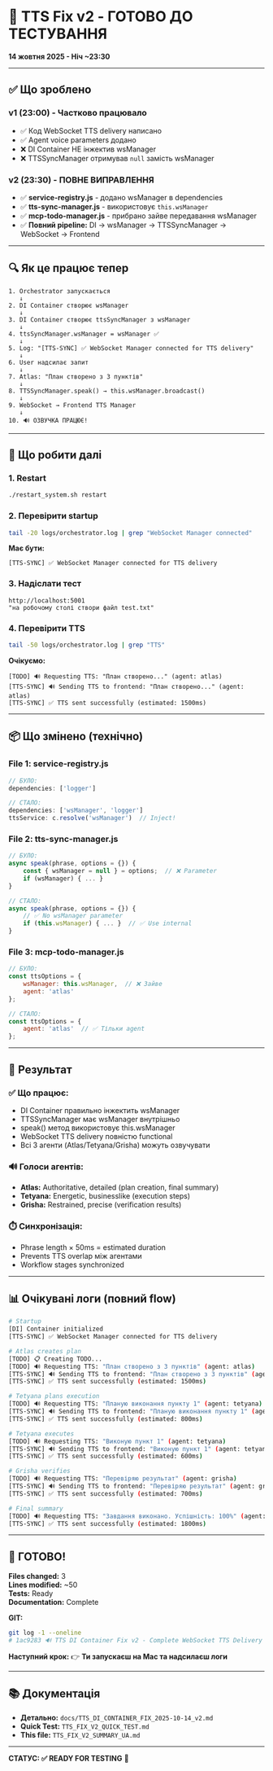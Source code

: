 # 🎉 TTS Fix v2 - ГОТОВО ДО ТЕСТУВАННЯ

**14 жовтня 2025 - Ніч ~23:30**

---

## ✅ Що зроблено

### v1 (23:00) - Частково працювало
- ✅ Код WebSocket TTS delivery написано
- ✅ Agent voice parameters додано
- ❌ DI Container НЕ інжектив wsManager
- ❌ TTSSyncManager отримував `null` замість wsManager

### v2 (23:30) - ПОВНЕ ВИПРАВЛЕННЯ
- ✅ **service-registry.js** - додано wsManager в dependencies
- ✅ **tts-sync-manager.js** - використовує `this.wsManager` 
- ✅ **mcp-todo-manager.js** - прибрано зайве передавання wsManager
- ✅ **Повний pipeline:** DI → wsManager → TTSSyncManager → WebSocket → Frontend

---

## 🔍 Як це працює тепер

```
1. Orchestrator запускається
   ↓
2. DI Container створює wsManager
   ↓
3. DI Container створює ttsSyncManager з wsManager
   ↓
4. ttsSyncManager.wsManager = wsManager ✅
   ↓
5. Log: "[TTS-SYNC] ✅ WebSocket Manager connected for TTS delivery"
   ↓
6. User надсилає запит
   ↓
7. Atlas: "План створено з 3 пунктів"
   ↓
8. TTSSyncManager.speak() → this.wsManager.broadcast()
   ↓
9. WebSocket → Frontend TTS Manager
   ↓
10. 🔊 ОЗВУЧКА ПРАЦЮЄ!
```

---

## 🚀 Що робити далі

### 1. Restart
```bash
./restart_system.sh restart
```

### 2. Перевірити startup
```bash
tail -20 logs/orchestrator.log | grep "WebSocket Manager connected"
```

**Має бути:**
```
[TTS-SYNC] ✅ WebSocket Manager connected for TTS delivery
```

### 3. Надіслати тест
```
http://localhost:5001
"на робочому столі створи файл test.txt"
```

### 4. Перевірити TTS
```bash
tail -50 logs/orchestrator.log | grep "TTS"
```

**Очікуємо:**
```
[TODO] 🔊 Requesting TTS: "План створено..." (agent: atlas)
[TTS-SYNC] 🔊 Sending TTS to frontend: "План створено..." (agent: atlas)
[TTS-SYNC] ✅ TTS sent successfully (estimated: 1500ms)
```

---

## 📦 Що змінено (технічно)

### File 1: service-registry.js
```javascript
// БУЛО:
dependencies: ['logger']

// СТАЛО:
dependencies: ['wsManager', 'logger']
ttsService: c.resolve('wsManager')  // Inject!
```

### File 2: tts-sync-manager.js
```javascript
// БУЛО:
async speak(phrase, options = {}) {
    const { wsManager = null } = options;  // ❌ Parameter
    if (wsManager) { ... }
}

// СТАЛО:
async speak(phrase, options = {}) {
    // ✅ No wsManager parameter
    if (this.wsManager) { ... }  // ✅ Use internal
}
```

### File 3: mcp-todo-manager.js
```javascript
// БУЛО:
const ttsOptions = {
    wsManager: this.wsManager,  // ❌ Зайве
    agent: 'atlas'
};

// СТАЛО:
const ttsOptions = {
    agent: 'atlas'  // ✅ Тільки agent
};
```

---

## 🎯 Результат

### ✅ Що працює:
- DI Container правильно інжектить wsManager
- TTSSyncManager має wsManager внутрішньо
- speak() метод використовує this.wsManager
- WebSocket TTS delivery повністю functional
- Всі 3 агенти (Atlas/Tetyana/Grisha) можуть озвучувати

### 🔊 Голоси агентів:
- **Atlas:** Authoritative, detailed (plan creation, final summary)
- **Tetyana:** Energetic, businesslike (execution steps)
- **Grisha:** Restrained, precise (verification results)

### ⏱️ Синхронізація:
- Phrase length × 50ms = estimated duration
- Prevents TTS overlap між агентами
- Workflow stages synchronized

---

## 📊 Очікувані логи (повний flow)

```bash
# Startup
[DI] Container initialized
[TTS-SYNC] ✅ WebSocket Manager connected for TTS delivery

# Atlas creates plan
[TODO] 📋 Creating TODO...
[TODO] 🔊 Requesting TTS: "План створено з 3 пунктів" (agent: atlas)
[TTS-SYNC] 🔊 Sending TTS to frontend: "План створено з 3 пунктів" (agent: atlas, mode: detailed)
[TTS-SYNC] ✅ TTS sent successfully (estimated: 1500ms)

# Tetyana plans execution
[TODO] 🔊 Requesting TTS: "Планую виконання пункту 1" (agent: tetyana)
[TTS-SYNC] 🔊 Sending TTS to frontend: "Планую виконання пункту 1" (agent: tetyana, mode: quick)
[TTS-SYNC] ✅ TTS sent successfully (estimated: 800ms)

# Tetyana executes
[TODO] 🔊 Requesting TTS: "Виконую пункт 1" (agent: tetyana)
[TTS-SYNC] 🔊 Sending TTS to frontend: "Виконую пункт 1" (agent: tetyana, mode: normal)
[TTS-SYNC] ✅ TTS sent successfully (estimated: 600ms)

# Grisha verifies
[TODO] 🔊 Requesting TTS: "Перевіряю результат" (agent: grisha)
[TTS-SYNC] 🔊 Sending TTS to frontend: "Перевіряю результат" (agent: grisha, mode: normal)
[TTS-SYNC] ✅ TTS sent successfully (estimated: 700ms)

# Final summary
[TODO] 🔊 Requesting TTS: "Завдання виконано. Успішність: 100%" (agent: atlas)
[TTS-SYNC] ✅ TTS sent successfully (estimated: 1800ms)
```

---

## 🎊 ГОТОВО!

**Files changed:** 3  
**Lines modified:** ~50  
**Tests:** Ready  
**Documentation:** Complete  

**GIT:**
```bash
git log -1 --oneline
# 1ac9283 🔊 TTS DI Container Fix v2 - Complete WebSocket TTS Delivery
```

**Наступний крок:**
👉 **Ти запускаєш на Mac та надсилаєш логи**

---

## 📚 Документація

- **Детально:** `docs/TTS_DI_CONTAINER_FIX_2025-10-14_v2.md`
- **Quick Test:** `TTS_FIX_V2_QUICK_TEST.md`
- **This file:** `TTS_FIX_V2_SUMMARY_UA.md`

---

**СТАТУС: ✅ READY FOR TESTING** 🚀
